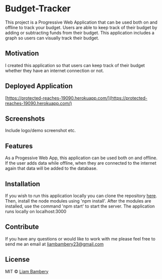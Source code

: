 # Budget-Tracker
This project is a Progressive Web Application that can be used both on and offline to track your budget. Users are able to keep track of their budget by adding or subtracting funds from their budget. This application includes a graph so users can visually track their budget. 

## Motivation
I created this application so that users can keep track of their budget whether they have an internet connection or not. 

## Deployed Application
[https://protected-reaches-19090.herokuapp.com/](https://protected-reaches-19090.herokuapp.com/)

 
## Screenshots
Include logo/demo screenshot etc.


## Features
As a Progessive Web App, this application can be used both on and offline. If the user adds data while offline, when they are connected to the internet again that data will be added to the database. 

## Installation
If you wish to run this application locally you can clone the repository [here](https://github.com/liambambery23/Budget-Tracket). Then, install the node modules using 'npm install'. After the modules are installed, use the command 'npm start' to start the server. The application runs locally on localhost:3000


## Contribute

If you have any questions or would like to work with me please feel free to send me an email at liambambery23@gmail.com

## License


MIT © [Liam Bambery](http://liambambery.com)